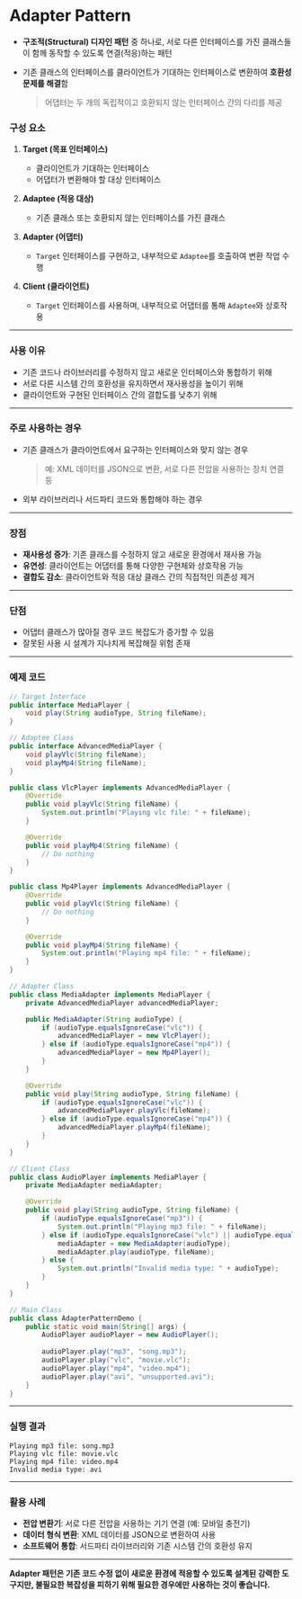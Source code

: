 # Adapter Pattern

- **구조적(Structural) 디자인 패턴** 중 하나로, 서로 다른 인터페이스를 가진 클래스들이 함께 동작할 수 있도록 연결(적응)하는 패턴
- 기존 클래스의 인터페이스를 클라이언트가 기대하는 인터페이스로 변환하여 **호환성 문제를 해결**함

    > 어댑터는 두 개의 독립적이고 호환되지 않는 인터페이스 간의 다리를 제공

### 구성 요소

1. **Target (목표 인터페이스)**  
   - 클라이언트가 기대하는 인터페이스  
   - 어댑터가 변환해야 할 대상 인터페이스  

2. **Adaptee (적응 대상)**  
   - 기존 클래스 또는 호환되지 않는 인터페이스를 가진 클래스  

3. **Adapter (어댑터)**  
   - `Target` 인터페이스를 구현하고, 내부적으로 `Adaptee`를 호출하여 변환 작업 수행  

4. **Client (클라이언트)**  
   - `Target` 인터페이스를 사용하며, 내부적으로 어댑터를 통해 `Adaptee`와 상호작용  

---

### 사용 이유

- 기존 코드나 라이브러리를 수정하지 않고 새로운 인터페이스와 통합하기 위해
- 서로 다른 시스템 간의 호환성을 유지하면서 재사용성을 높이기 위해
- 클라이언트와 구현된 인터페이스 간의 결합도를 낮추기 위해

---

### 주로 사용하는 경우

- 기존 클래스가 클라이언트에서 요구하는 인터페이스와 맞지 않는 경우
    > 예: XML 데이터를 JSON으로 변환, 서로 다른 전압을 사용하는 장치 연결 등
- 외부 라이브러리나 서드파티 코드와 통합해야 하는 경우

---

### 장점

- **재사용성 증가**: 기존 클래스를 수정하지 않고 새로운 환경에서 재사용 가능
- **유연성**: 클라이언트는 어댑터를 통해 다양한 구현체와 상호작용 가능
- **결합도 감소**: 클라이언트와 적응 대상 클래스 간의 직접적인 의존성 제거

---

### 단점

- 어댑터 클래스가 많아질 경우 코드 복잡도가 증가할 수 있음
- 잘못된 사용 시 설계가 지나치게 복잡해질 위험 존재

---

### 예제 코드

```Java
// Target Interface
public interface MediaPlayer {
    void play(String audioType, String fileName);
}

// Adaptee Class
public interface AdvancedMediaPlayer {
    void playVlc(String fileName);
    void playMp4(String fileName);
}

public class VlcPlayer implements AdvancedMediaPlayer {
    @Override
    public void playVlc(String fileName) {
        System.out.println("Playing vlc file: " + fileName);
    }

    @Override
    public void playMp4(String fileName) {
        // Do nothing
    }
}

public class Mp4Player implements AdvancedMediaPlayer {
    @Override
    public void playVlc(String fileName) {
        // Do nothing
    }

    @Override
    public void playMp4(String fileName) {
        System.out.println("Playing mp4 file: " + fileName);
    }
}

// Adapter Class
public class MediaAdapter implements MediaPlayer {
    private AdvancedMediaPlayer advancedMediaPlayer;

    public MediaAdapter(String audioType) {
        if (audioType.equalsIgnoreCase("vlc")) {
            advancedMediaPlayer = new VlcPlayer();
        } else if (audioType.equalsIgnoreCase("mp4")) {
            advancedMediaPlayer = new Mp4Player();
        }
    }

    @Override
    public void play(String audioType, String fileName) {
        if (audioType.equalsIgnoreCase("vlc")) {
            advancedMediaPlayer.playVlc(fileName);
        } else if (audioType.equalsIgnoreCase("mp4")) {
            advancedMediaPlayer.playMp4(fileName);
        }
    }
}

// Client Class
public class AudioPlayer implements MediaPlayer {
    private MediaAdapter mediaAdapter;

    @Override
    public void play(String audioType, String fileName) {
        if (audioType.equalsIgnoreCase("mp3")) {
            System.out.println("Playing mp3 file: " + fileName);
        } else if (audioType.equalsIgnoreCase("vlc") || audioType.equalsIgnoreCase("mp4")) {
            mediaAdapter = new MediaAdapter(audioType);
            mediaAdapter.play(audioType, fileName);
        } else {
            System.out.println("Invalid media type: " + audioType);
        }
    }
}

// Main Class
public class AdapterPatternDemo {
    public static void main(String[] args) {
        AudioPlayer audioPlayer = new AudioPlayer();
        
        audioPlayer.play("mp3", "song.mp3");
        audioPlayer.play("vlc", "movie.vlc");
        audioPlayer.play("mp4", "video.mp4");
        audioPlayer.play("avi", "unsupported.avi");
    }
}
```

---

### 실행 결과

```
Playing mp3 file: song.mp3  
Playing vlc file: movie.vlc  
Playing mp4 file: video.mp4  
Invalid media type: avi  
```

---

### 활용 사례

- **전압 변환기**: 서로 다른 전압을 사용하는 기기 연결 (예: 모바일 충전기)
- **데이터 형식 변환**: XML 데이터를 JSON으로 변환하여 사용
- **소프트웨어 통합**: 서드파티 라이브러리와 기존 시스템 간의 호환성 유지

---

**Adapter 패턴은 기존 코드 수정 없이 새로운 환경에 적응할 수 있도록 설계된 강력한 도구지만, 불필요한 복잡성을 피하기 위해 필요한 경우에만 사용하는 것이 좋습니다.**
